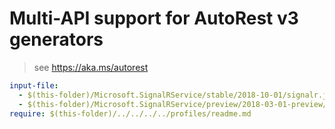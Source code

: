 # Multi-API support for AutoRest v3 generators

> see https://aka.ms/autorest

``` yaml $(enable-multi-api)
input-file:
  - $(this-folder)/Microsoft.SignalRService/stable/2018-10-01/signalr.json
  - $(this-folder)/Microsoft.SignalRService/preview/2018-03-01-preview/signalr.json
require: $(this-folder)/../../../../profiles/readme.md
```
